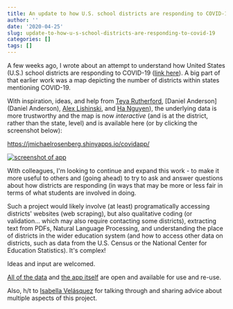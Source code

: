 ```yaml
---
title: An update to how U.S. school districts are responding to COVID-19 
author: ''
date: '2020-04-25'
slug: update-to-how-u-s-school-districts-are-responding-to-covid-19
categories: []
tags: []
---
```


A few weeks ago, I wrote about an attempt to understand how United States (U.S.)
school districts are responding to COVID-19 ([link
here](https://joshuamrosenberg.com/posts/how-are-u-s-school-districts-responding-to-covid-a-first-look-at-12-500-districts-websites/)).
A big part of that earlier work was a map depicting the number of districts
within states mentioning COVID-19.

With inspiration, ideas, and help from [Teya
Rutherford](https://rutherfordlab.wordpress.com/), [Daniel Anderson](Daniel
Anderson), [Alex Lishinski](http://www.alexlishinski.com/), and [Ha
Nguyen](https://ha-nguyen.net/)), the underlying data is more trustworthy and
the map is now *interactive* (and is at the district, rather than the state, level) 
and is available here (or by clicking the screenshot below):

https://jmichaelrosenberg.shinyapps.io/covidapp/

[![screenshot of app](/post/2020-04-25-update-to-how-u-s-school-districts-are-responding-to-covid-19_files/useme.png)](https://jmichaelrosenberg.shinyapps.io/covidapp/)

With colleagues, I'm looking to continue and expand this work - to make it more
useful to others and (going ahead) to try to ask and answer questions about how
districts are responding (in ways that may be more or less fair in terms of what
students are involved in doing.

Such a project would likely involve (at least) programatically accessing
districts' websites (web scraping), but also qualitative coding (or
validation... which may also require contacting some districts), extracting text
from PDFs, Natural Language Processing, and understanding the place of districts
in the wider education system (and how to access other data on districts, such
as data from the U.S. Census or the National Center for Education Statistics).
It's complex!

Ideas and input are welcomed.

[All of the data](https://github.com/making-data-science-count/covidedu) and
[the app itself](https://jmichaelrosenberg.shinyapps.io/covidapp/) are open and
available for use and re-use.

Also, h/t to [Isabella Velásquez](https://ivelasq.rbind.io/) for talking through
and sharing advice about multiple aspects of this project.